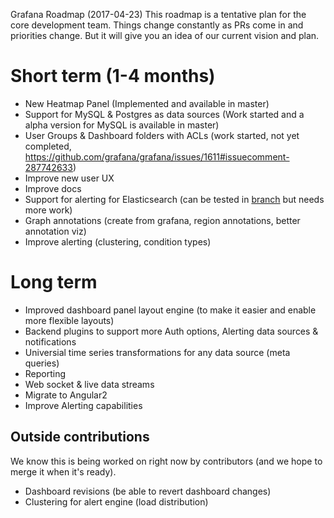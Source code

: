 Grafana Roadmap (2017-04-23)
This roadmap is a tentative plan for the core development team. Things change constantly as PRs come in and priorities change. 
But it will give you an idea of our current vision and plan. 

# Short term (1-4 months)

 - New Heatmap Panel (Implemented and available in master)
 - Support for MySQL & Postgres as data sources (Work started and a alpha version for MySQL is available in master)
 - User Groups & Dashboard folders with ACLs (work started, not yet completed, https://github.com/grafana/grafana/issues/1611#issuecomment-287742633)
 - Improve new user UX
 - Improve docs
 - Support for alerting for Elasticsearch (can be tested in [branch](https://github.com/grafana/grafana/tree/alerting-elasticsearch) but needs more work)
  - Graph annotations (create from grafana, region annotations, better annotation viz)
  - Improve alerting (clustering, condition types)
  
# Long term

- Improved dashboard panel layout engine (to make it easier and enable more flexible layouts) 
- Backend plugins to support more Auth options, Alerting data sources & notifications
- Universial time series transformations for any data source (meta queries)
- Reporting
- Web socket & live data streams
- Migrate to Angular2 
- Improve Alerting capabilities

## Outside contributions
We know this is being worked on right now by contributors (and we hope to merge it when it's ready). 

- Dashboard revisions (be able to revert dashboard changes)
- Clustering for alert engine (load distribution)  
